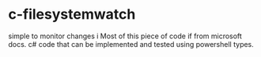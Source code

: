 # c-filesystemwatch
simple to monitor changes i
Most of this piece of code if from microsoft docs.
c# code that can be implemented and tested using powershell types.

